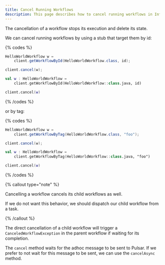 ```yaml
---
title: Cancel Running Workflows
description: This page describes how to cancel running workflows in Infinitic, detailing methods to target workflows by ID or tag for cancellation. It highlights that canceling a workflow will also cancel its child workflows, unless the child workflows are dispatched from a task. The documentation provides Java and Kotlin examples for synchronous and asynchronous cancellation.
---
```

The cancellation of a workflow stops its execution and delete its state.

We can cancel running workflows by using a stub that target them by id:

{% codes %}

```java
HelloWorldWorkflow w = 
    client.getWorkflowById(HelloWorldWorkflow.class, id);

client.cancel(w);
```

```kotlin
val w : HelloWorldWorkflow = 
    client.getWorkflowById(HelloWorldWorkflow::class.java, id)

client.cancel(w)
```

{% /codes %}

or by tag:

{% codes %}

```java
HelloWorldWorkflow w = 
    client.getWorkflowByTag(HelloWorldWorkflow.class, "foo");

client.cancel(w);
```

```kotlin
val w : HelloWorldWorkflow = 
    client.getWorkflowByTag(HelloWorldWorkflow::class.java, "foo")

client.cancel(w)
```

{% /codes %}

{% callout type="note"  %}

Cancelling a workflow cancels its child workflows as well.

If we do not want this behavior, we should dispatch our child workflow from a task.

{% /callout  %}

The direct cancellation of a child workflow will trigger a `CanceledWorkflowException` in the parent workflow
if waiting for its completion.

The `cancel` method waits for the adhoc message to be sent to Pulsar.
If we prefer to not wait for this message to be sent, we can use the `cancelAsync` method.
